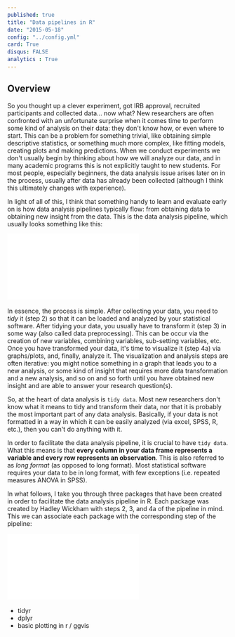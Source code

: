 ```yaml
---
published: true
title: "Data pipelines in R"
date: "2015-05-18"
config: "../config.yml"
card: True
disqus: FALSE
analytics : True
---
```


## Overview

So you thought up a clever experiment, got IRB approval, recruited participants and collected data... now what? New researchers are often confronted with an unfortunate surprise when it comes time to perform some kind of analysis on their data: they don't know how, or even where to start. This can be a problem for something trivial, like obtaining simple descriptive statistics, or something much more complex, like fitting models, creating plots and making predictions. When we conduct experiments we don't usually begin by thinking about how we will analyze our data, and in many academic programs this is not explicitly taught to new students. For most people, especially beginners, the data analysis issue arises later on in the process, usually after data has already been collected (although I think this ultimately changes with experience). 

In light of all of this, I think that something handy to learn and evaluate early on is how data analysis pipelines typically flow: from obtaining data to obtaining new insight from the data. This is the data analysis pipeline, which usually looks something like this:



![pipeline1](assets/pipeline1.pdf)

In essence, the process is simple. After collecting your data, you need to *tidy* it (step 2) so that it can be loaded and analyzed by your statistical software. After tidying your data, you usually have to transform it (step 3) in some way (also called data preprocessing). This can be occur via the creation of new variables, combining variables, sub-setting variables, etc. Once you have transformed your data, it's time to visualize it (step 4a) via graphs/plots, and, finally, analyze it. The visualization and analysis steps are often iterative: you might notice something in a graph that leads you to a new analysis, or some kind of insight that requires more data transformation and a new analysis, and so on and so forth until you have obtained new insight and are able to answer your research question(s).

So, at the heart of data analysis is `tidy data`. Most new researchers don't know what it means to tidy and transform their data, nor that it is probably the most important part of any data analysis. Basically, if your data is not formatted in a way in which it can be easily analyzed (via excel, SPSS, R, etc.), then you can't do anything with it.

In order to facilitate the data analysis pipeline, it is crucial to have `tidy data`. What this means is that **every column in your data frame represents a variable and every row represents an observation**. This is also referred to as *long format* (as opposed to long format). Most statistical software requires your data to be in long format, with few exceptions (i.e. repeated measures ANOVA in SPSS). 

In what follows, I take you through three packages that have been created in order to facilitate the data analysis pipeline in R. Each package was created by Hadley Wickham with steps 2, 3, and 4a of the pipeline in mind. This we can associate each package with the corresponding step of the pipeline:




![pipeline2](assets/pipeline2.pdf)

- tidyr
- dplyr
- basic plotting in r / ggvis




